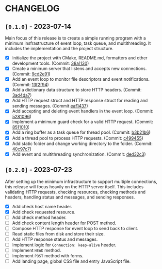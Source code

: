 # CHANGELOG

## `[0.1.0]` - 2023-07-14

Main focus of this release is to create a simple running program with a minimum
insfrastructure of event loop, task queue, and multithreading. It includes the
implementation and the project structure.

- [x] Initialize the project with CMake, README.md, formatters and other
    development tools. (Commit: [38a1130](https://github.com/richardnguyen99/reactor/commit/38a1130069484a773e295d32df850753e27e5091))
- [x] Create a mininum server that listens and accepts new connections. (Commit:
    [9cd2e91](https://github.com/richardnguyen99/reactor/commit/9cd2e919988b18b8bb80336cd6a986198732c269))
- [x] Add an event loop to monitor file descriptors and event notifications. (Commit:
    [13f2f94](https://github.com/richardnguyen99/reactor/commit/13f2f94c301eec1fb167968ab502e995f511e72c))
- [x] Add a dictionary data structure to store HTTP headers. (Commit:
    [3ad4da7](https://github.com/richardnguyen99/reactor/commit/3ad4da73de4a53873b58661ad04860b26e227ae2))
- [x] Add HTTP request struct and HTTP response struct for reading and sending
    messages. (Commit [eaf1437](https://github.com/richardnguyen99/reactor/commit/eaf1437cbadafc83cf56b9dc8181e633095618a0))
- [x] Add accepting and deleting event handlers in the event loop. (Commit:
    [5281096](https://github.com/richardnguyen99/reactor/commit/5281096daa7edb30ab45f89689ba6e6ddb0727f0))
- [x] Implement a minimum guard check for a valid HTTP request. (Commit:
    [8511010](https://github.com/richardnguyen99/reactor/commit/85110101a12db7a0c554e401531e7e436d5d9fce))
- [x] Add a ring buffer as a task queue for thread pool. (Commit:
    [b3b21b6](https://github.com/richardnguyen99/reactor/commit/b3b21b602a33255cd1b828905c5efa5e91706ef1))
- [x] Add a thread pool to process HTTP requests. (Commit:
    [c499455](https://github.com/richardnguyen99/reactor/commit/c49945599b590c6a11a163600249edbe063da9f6))
- [x] Add static folder and change working directory to the folder. (Commit:
    [40c97c7](https://github.com/richardnguyen99/reactor/commit/40c97c77a8b6f30bd1dfd90571649d670d22fb32))
- [x] Add event and multithreading synchronization. (Commit:
    [ded32c3](https://github.com/richardnguyen99/reactor/commit/ded32c36f4e5aff1d05b65caa3211d757a09b569))

## `[0.2.0]` - 2023-07-23

After setting up the minimum infrastructure to support multiple connections,
this release will focus heavily on the HTTP server itself. This includes
validating HTTP requests, checking resources, checking methods and headers,
handling status and messages, and sending responses.

- [x] Add check host name header.
- [x] Add check requested resource.
- [ ] Add check method header.
- [ ] Add check content length header for POST method.
- [ ] Compose HTTP response for event loop to send back to client.
- [ ] Read static files from disk and store their size.
- [ ] Add HTTP response status and messages.
- [ ] Implement logic for `Connection: keep-alive` header.
- [ ] Implement `HEAD` method.
- [ ] Implement `POST` method with forms.
- [ ] Add landing page, global CSS file and entry JavaScript file.
